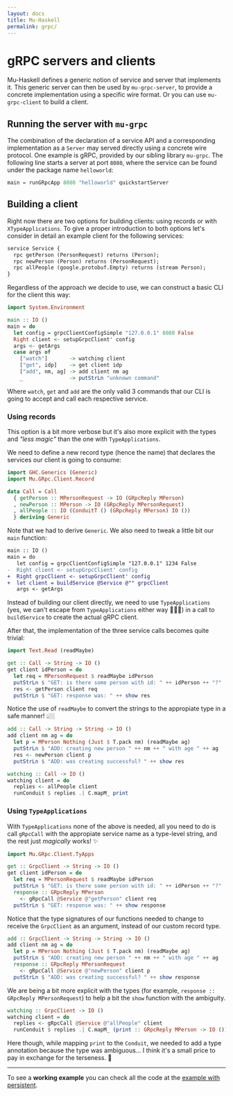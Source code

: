 ```yaml
---
layout: docs
title: Mu-Haskell
permalink: grpc/
---
```


# gRPC servers and clients

Mu-Haskell defines a generic notion of service and server that implements it. This generic server can then be used by `mu-grpc-server`, to provide a concrete implementation using a specific wire format. Or you can use `mu-grpc-client` to build a client.

## Running the server with `mu-grpc`

The combination of the declaration of a service API and a corresponding implementation as a `Server` may served directly using a concrete wire protocol. One example is gRPC, provided by our sibling library `mu-grpc`. The following line starts a server at port `8080`, where the service can be found under the package name `helloworld`:

```haskell
main = runGRpcApp 8080 "helloworld" quickstartServer
```

## Building a client

Right now there are two options for building clients: using records or with `XTypeApplications`. To give a proper introduction to both options let's consider in detail an example client for the following services:

```protobuf
service Service {
  rpc getPerson (PersonRequest) returns (Person);
  rpc newPerson (Person) returns (PersonRequest);
  rpc allPeople (google.protobuf.Empty) returns (stream Person);
}
```

Regardless of the approach we decide to use, we can construct a basic CLI for the client this way:

```haskell
import System.Environment

main :: IO ()
main = do
  let config = grpcClientConfigSimple "127.0.0.1" 8080 False
  Right client <- setupGrpcClient' config
  args <- getArgs
  case args of
    ["watch"]       -> watching client
    ["get", idp]    -> get client idp
    ["add", nm, ag] -> add client nm ag
    _               -> putStrLn "unknown command"
```

Where `watch`, `get` and `add` are the only valid 3 commands that our CLI is going to accept and call each respective service.

### Using records

This option is a bit more verbose but it's also more explicit with the types and _"less magic"_ than the one with `TypeApplications`.

We need to define a new record type (hence the name) that declares the services our client is going to consume:

```haskell
import GHC.Generics (Generic)
import Mu.GRpc.Client.Record

data Call = Call
  { getPerson :: MPersonRequest -> IO (GRpcReply MPerson)
  , newPerson :: MPerson -> IO (GRpcReply MPersonRequest)
  , allPeople :: IO (ConduitT () (GRpcReply MPerson) IO ())
  } deriving Generic
```

Note that we had to derive `Generic`. We also need to tweak a little bit our `main` function:

```diff
main :: IO ()
main = do
   let config = grpcClientConfigSimple "127.0.0.1" 1234 False
-  Right client <- setupGrpcClient' config
+  Right grpcClient <- setupGrpcClient' config
+  let client = buildService @Service @"" grpcClient
   args <- getArgs
```

Instead of building our client directly, we need to use `TypeApplications` (yes, we can't escape from `TypeApplications` either way 🤷🏼‍♂️) in a call to `buildService` to create the actual gRPC client.

After that, the implementation of the three service calls becomes quite trivial:

```haskell
import Text.Read (readMaybe)

get :: Call -> String -> IO ()
get client idPerson = do
  let req = MPersonRequest $ readMaybe idPerson
  putStrLn $ "GET: is there some person with id: " ++ idPerson ++ "?"
  res <- getPerson client req
  putStrLn $ "GET: response was: " ++ show res
```

Notice the use of `readMaybe` to convert the strings to the appropiate type in a safe manner! 👆🏼

```haskell
add :: Call -> String -> String -> IO ()
add client nm ag = do
  let p = MPerson Nothing (Just $ T.pack nm) (readMaybe ag)
  putStrLn $ "ADD: creating new person " ++ nm ++ " with age " ++ ag
  res <- newPerson client p
  putStrLn $ "ADD: was creating successful? " ++ show res

watching :: Call -> IO ()
watching client = do
  replies <- allPeople client
  runConduit $ replies .| C.mapM_ print
```

### Using `TypeApplications`

With `TypeApplications` none of the above is needed, all you need to do is call `gRpcCall` with the appropiate service name as a type-level string, and the rest just _magically_ works! ✨

```haskell
import Mu.GRpc.Client.TyApps

get :: GrpcClient -> String -> IO ()
get client idPerson = do
  let req = MPersonRequest $ readMaybe idPerson
  putStrLn $ "GET: is there some person with id: " ++ idPerson ++ "?"
  response :: GRpcReply MPerson
    <- gRpcCall @Service @"getPerson" client req
  putStrLn $ "GET: response was: " ++ show response
```

Notice that the type signatures of our functions needed to change to receive the `GrpcClient` as an argument, instead of our custom record type.

```haskell
add :: GrpcClient -> String -> String -> IO ()
add client nm ag = do
  let p = MPerson Nothing (Just $ T.pack nm) (readMaybe ag)
  putStrLn $ "ADD: creating new person " ++ nm ++ " with age " ++ ag
  response :: GRpcReply MPersonRequest
    <- gRpcCall @Service @"newPerson" client p
  putStrLn $ "ADD: was creating successful? " ++ show response
```

We are being a bit more explicit with the types (for example, `response :: GRpcReply MPersonRequest`) to help a bit the `show` function with the ambiguity.

```haskell
watching :: GrpcClient -> IO ()
watching client = do
  replies <- gRpcCall @Service @"allPeople" client
  runConduit $ replies .| C.mapM_ (print :: GRpcReply MPerson -> IO ())
```

Here though, while mapping `print` to the `Conduit`, we needed to add a type annotation because the type was ambiguous... I think it's a small price to pay in exchange for the terseness. 🤑

---

To see a **working example** you can check all the code at the [example with persistent](https://github.com/higherkindness/mu-haskell/tree/master/examples/with-persistent).
